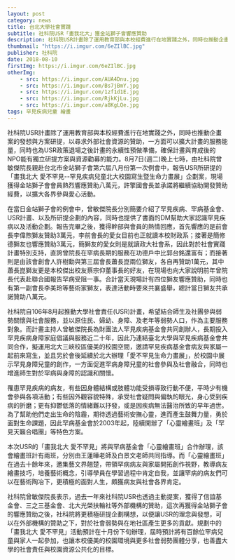 ```yaml
---
layout: post
category: news
title: 台北大學社會實踐
subtitle: 社科院USR「畫我北大」獲金站獅子會響應贊助
description: 社科院USR計畫除了運用教育部與本校經費進行在地實踐之外，同時也推動企畫案的發想與方案研提，以尋求外部社會資源的贊助...
thumbnail: "https://i.imgur.com/6eZIlBC.jpg"
publisher: 社科院
date: 2018-08-10 
firstImg: https://i.imgur.com/6eZIlBC.jpg
otherImg:
    - src: https://i.imgur.com/AUA4Dnu.jpg
    - src: https://i.imgur.com/Bs7jBmY.jpg
    - src: https://i.imgur.com/1zf1d1E.jpg
    - src: https://i.imgur.com/RjkKjLu.jpg
    - src: https://i.imgur.com/a8KgLQe.jpg
tags: 罕見疾病兒童 繪畫
---
```


社科院USR計畫除了運用教育部與本校經費進行在地實踐之外，同時也推動企畫案的發想與方案研提，以尋求外部社會資源的贊助，一方面可以擴大計畫的服務能量，同時也為USR政策退場之後計畫的永續性預做準備，確保計畫與育成後的NPO能有獨立研提方案與資源勸募的能力。8月7日(週二)晚上七時，由社科院曾敏傑院長親赴台北市金站獅子會第六屆八月份第一次例會中，報告USR所研提的「畫我北大 愛不罕見--罕見疾病兒童北大校園寫生暨生命力畫展」企劃案，現場獲得金站獅子會會員熱烈響應贊助八萬元，許擎國會長並承諾將繼續協助開發贊助經費，以擴大各界參與愛心活動。

在當日金站獅子會的例會中，曾敏傑院長分別簡要介紹了罕見疾病、罕病基金會、USR計畫、以及所研提企劃的內容，同時也提供了書面的DM幫助大家認識罕見疾病以及活動企劃。報告完畢之後，獲得幹部與會員的熱情回應，首先響應的是前會長李偉煦獅友贊助3萬元，李前會長的愛女目前也正就讀本校財政系；接著是簡修德獅友也響應贊助3萬元，簡獅友的愛女則是就讀政大社會系，因此對於社會實踐計畫特別支持，直誇曾院長在罕病長期的服務在功德戶中比郭台銘還富有；而接著則是由該會創會人許樹勳與第三屆會長蕭長崑兩位獅友，各自再贊助1萬元，其中蕭長崑獅友更是本校傑出校友蔡宗仰董事長的好友，在現場也向大家說明前年曾院長代表赴聯合國報告罕病受阻一事。合計當天現場計有四位獅友響應贊助，同時也有第一副會長李美玲等藝術家獅友，表達活動時要來共襄盛舉，總計當日獅友共承諾贊助八萬元。

社科院自106年8月起推動大學社會責任(USR)計畫，希望結合師生及社團參與弱勢關懷與社會服務，並以原住民、婦幼、身障、及老年等弱勢人口，作為主要服務對象。而計畫主持人曾敏傑院長為財團法人罕見疾病基金會共同創辦人，長期投入罕見疾病身障家庭倡議與服務近二十年，因此乃連結臺北大學與罕見疾病基金會共同合作，擬運用北大三峽校區優美的校園空間，邀請罕見疾病基金會病友與家屬一起前來寫生，並且另於會後延續於北大辦理「愛不罕見生命力畫展」，於校園中展示罕見身障兒童的創作，一方面促進罕病身障兒童的社會參與及社會融合，同時也增進師生對於罕病與身障的認識和關懷。

罹患罕見疾病的病友，有些因身體結構或肢體功能受損導致行動不便，平時少有機會參與各項活動；有些因外觀容貌特殊，承受社會疑問與偏執的眼光，身心受到疾病的折磨；更有抑鬱低落的情緒難以抒發，或是因疾病無法醫治所致的早年過世。為了幫助他們走出生命的陰霾，期待透過藝術安撫心靈，進而產生鼓舞力量，勇於面對生命課題，因此罕病基金會於2003年起，陸續開辦了「心靈繪畫班」及「罕見天籟合唱團」等特色方案。

本次USR的「畫我北大 愛不罕見」將與罕病基金會「心靈繪畫班」合作辦理，該會繪畫班計有兩班，分別由王蓮曄老師及白景文老師共同指導。而「心靈繪畫班」在過去十餘年來，邀集藝文界翹楚，帶領罕病病友與家屬開拓創作視野，教導病友繪畫技巧，培養藝術概念，引導學員在學習過程中肯定自我，並讓罕病的病友們可以在藝術陶冶下，更積極的面對人生，頗獲病友與社會各界肯定。

社科院曾敏傑院長表示，過去一年來社科院USR也透過主動提案，獲得了信誼基金會、三之三基金會、北大光榮扶輪社等外部機構的贊助，這次再獲得金站獅子會的響應贊助之後，社科院將更積極研提企劃構想，以便讓USR的理念與發想，可以在外部機構的贊助之下，對於社會弱勢與在地社區產生更多的貢獻。規劃中的「畫我北大 愛不罕見」活動預計在十月份下旬辦理，屆時預計將有百餘位罕病兒童與家人一起參加，也讓本校優美的校園環境與更多社會弱勢團體分享，也善盡大學的社會責任與校園資源公共化的目標。

